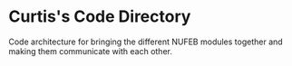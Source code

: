 Curtis's Code Directory
=======================

Code architecture for bringing the different NUFEB modules together and making them communicate with each other.
